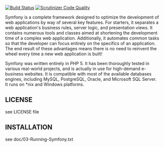 [![Build Status](https://circleci.com/gh/jonphipps/Metadata-Registry/tree/stage.svg?style=shield&circle-token=d34aa938838a61715091521dc01e5b32c4b11d91)](https://circleci.com/gh/jonphipps/Metadata-Registry)
[![Scrutinizer Code Quality](https://scrutinizer-ci.com/g/jonphipps/Metadata-Registry/badges/quality-score.png?b=beta)](https://scrutinizer-ci.com/g/jonphipps/Metadata-Registry/?branch=beta)

Symfony is a complete framework designed to optimize the development of web applications by way of several key features.
For starters, it separates a web application's business rules, server logic, and presentation views.
It contains numerous tools and classes aimed at shortening the development time of a complex web application.
Additionally, it automates common tasks so that the developer can focus entirely on the specifics of an application.
The end result of these advantages means there is no need to reinvent the wheel every time a new web application is built!

Symfony was written entirely in PHP 5.
It has been thoroughly tested in various real-world projects, and is actually in use for high-demand e-business websites.
It is compatible with most of the available databases engines, including MySQL, PostgreSQL, Oracle, and Microsoft SQL Server.
It runs on *nix and Windows platforms.

LICENSE
-------

see LICENSE file

INSTALLATION
------------

see doc/03-Running-Symfony.txt
